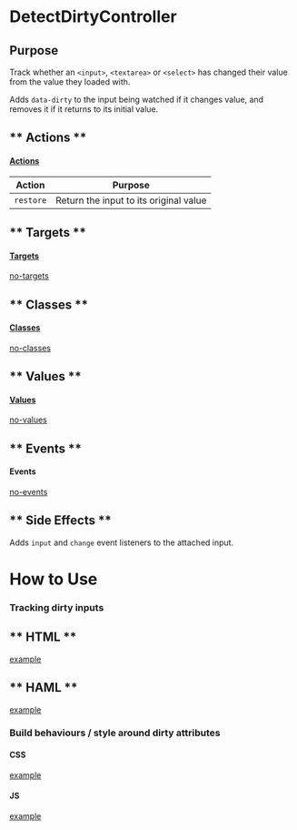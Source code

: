 # DetectDirtyController

## Purpose

Track whether an `<input>`, `<textarea>` or `<select>` has changed their value from the value they loaded with.

Adds `data-dirty` to the input being watched if it changes value, and removes it if it returns to its initial value.

<!-- tabs:start -->

## ** Actions **

#### [Actions](https://stimulus.hotwire.dev/reference/actions)

| Action | Purpose |
| --- | --- |
| `restore` | Return the input to its original value |

## ** Targets **

#### [Targets](https://stimulus.hotwire.dev/reference/targets)

[no-targets](../_partials/no-targets.md ':include')

## ** Classes **

#### [Classes](https://stimulus.hotwire.dev/reference/classes)

[no-classes](../_partials/no-classes.md ':include')

## ** Values **

#### [Values](https://stimulus.hotwire.dev/reference/values)

[no-values](../_partials/no-values.md ':include')

## ** Events **

#### Events

[no-events](../_partials/no-events.md ':include')

## ** Side Effects **

Adds `input` and `change` event listeners to the attached input.

<!-- tabs:end -->

# How to Use

### Tracking dirty inputs

<!-- tabs:start -->
## ** HTML **
[example](../examples/detect_dirty_controller.html ':include :type=code')
## ** HAML **
[example](../examples/detect_dirty_controller.haml ':include :type=code')
<!-- tabs:end -->

### Build behaviours / style around dirty attributes

#### CSS

[example](../examples/detect_dirty_controller_css.css ':include :type=code')

#### JS

[example](../examples/detect_dirty_controller_js.js ':include :type=code')
